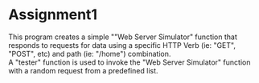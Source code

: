 # Assignment1
This program creates a simple ""Web Server Simulator" function that responds to requests for data using a specific HTTP Verb (ie: "GET", "POST", etc) 
and path (ie: "/home") combination.  
 A "tester" function is used  to invoke the "Web Server Simulator" function with a random request from a predefined list.
